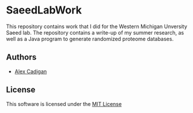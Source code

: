 # SaeedLabWork

This repository contains work that I did for the Western Michigan Unversity Saeed lab.  The repository contains a write-up of my summer research, as well as a Java program to generate randomized proteome databases.

## Authors

* [Alex Cadigan](https://github.com/AlexCadigan)

## License

This software is licensed under the [MIT License](LICENSE)
